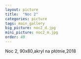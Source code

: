 ```yaml
---
layout: picture
title:  "Noc 2"
categories: picture
tags: main_gallery
big_picture: noc2_d.jpg
mini_picture: noc2_m.jpg
order: 49
---
```

Noc 2, 90x80,akryl na płótnie,2018
